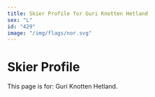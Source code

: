 ```yaml
---
title: Skier Profile for Guri Knotten Hetland
sex: "L"
id: "429"
image: "/img/flags/nor.svg" 
---
```


# Skier Profile

This page is for: Guri Knotten Hetland.
    
